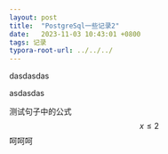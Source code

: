 ```yaml
---
layout: post
title:  "PostgreSql一些记录2"
date:   2023-11-03 10:43:01 +0800
tags: 记录
typora-root-url: ../../../
---
```


dasdasdas



asdasdas

测试句子中的公式  $$x \le 2$$ 呵呵呵


